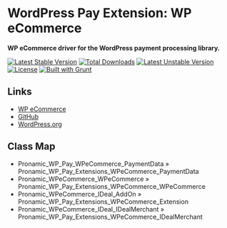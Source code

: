 # WordPress Pay Extension: WP eCommerce

**WP eCommerce driver for the WordPress payment processing library.**

[![Latest Stable Version](https://poser.pugx.org/wp-pay-extensions/wp-e-commerce/v/stable)](https://packagist.org/packages/wp-pay-extensions/wp-e-commerce)
[![Total Downloads](https://poser.pugx.org/wp-pay-extensions/wp-e-commerce/downloads)](https://packagist.org/packages/wp-pay-extensions/wp-e-commerce)
[![Latest Unstable Version](https://poser.pugx.org/wp-pay-extensions/wp-e-commerce/v/unstable)](https://packagist.org/packages/wp-pay-extensions/wp-e-commerce)
[![License](https://poser.pugx.org/wp-pay-extensions/wp-e-commerce/license)](https://packagist.org/packages/wp-pay-extensions/wp-e-commerce)
[![Built with Grunt](https://cdn.gruntjs.com/builtwith.png)](http://gruntjs.com/)

## Links

*	[WP eCommerce](https://wpecommerce.org/)
*	[GitHub](https://github.com/wp-e-commerce/WP-e-Commerce)
*	[WordPress.org](https://wordpress.org/plugins/wp-e-commerce/)

## Class Map

*	Pronamic_WP_Pay_WPeCommerce_PaymentData » Pronamic_WP_Pay_Extensions_WPeCommerce_PaymentData
*	Pronamic_WPeCommerce_WPeCommerce » Pronamic_WP_Pay_Extensions_WPeCommerce_WPeCommerce
*	Pronamic_WPeCommerce_IDeal_AddOn » Pronamic_WP_Pay_Extensions_WPeCommerce_Extension
*	Pronamic_WPeCommerce_IDeal_IDealMerchant » Pronamic_WP_Pay_Extensions_WPeCommerce_IDealMerchant
